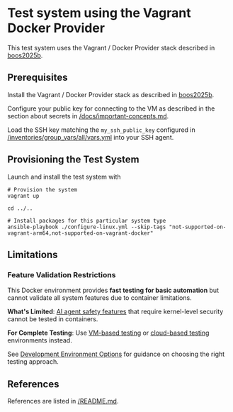 # Test system using the Vagrant Docker Provider

This test system uses the Vagrant / Docker Provider stack described in
[boos2025b](../../README.md#references).

## Prerequisites

Install the Vagrant / Docker Provider stack as described in
[boos2025b](../../README.md#references).

Configure your public key for connecting to the VM as described in the section about secrets in [/docs/important-concepts.md](../../docs/important-concepts.md).

Load the SSH key matching the `my_ssh_public_key` configured in [/inventories/group_vars/all/vars.yml](../../inventories/group_vars/all/vars.yml) into your SSH agent.

## Provisioning the Test System

Launch and install the test system with

```shell
# Provision the system
vagrant up

cd ../..

# Install packages for this particular system type
ansible-playbook ./configure-linux.yml --skip-tags "not-supported-on-vagrant-arm64,not-supported-on-vagrant-docker"
```

## Limitations

### Feature Validation Restrictions

This Docker environment provides **fast testing for basic automation** but cannot validate all system features due to container limitations.

**What's Limited**: [AI agent safety features](../../docs/use_cases.md#ai-agent-safety-on-development-systems) that require kernel-level security cannot be tested in containers.

**For Complete Testing**: Use [VM-based testing](../../docs/use_cases.md#vm-based-testing-complete--local) or [cloud-based testing](../../docs/use_cases.md#cloud-based-testing-production-identical) environments instead.

See [Development Environment Options](../../docs/use_cases.md#development-environment-options) for guidance on choosing the right testing approach.

## References

References are listed in [/README.md](../../README.md#references).
